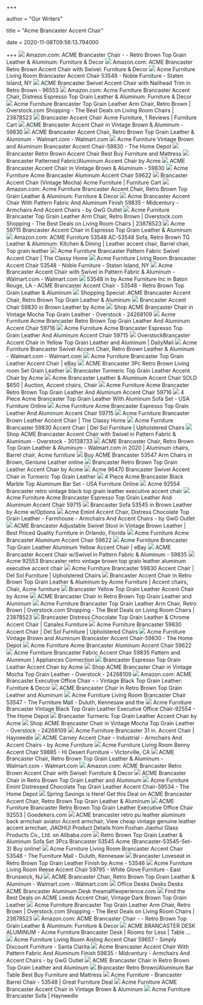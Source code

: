 +++
        
author = "Our Writers"
        
title = "Acme Brancaster Accent Chair"
        
date = 2020-11-08T09:56:13.794000
        
+++
[ ![](https://images-na.ssl-images-amazon.com/images/I/81%2BjFyNN1PL._AC_SL1500_.jpg)](https://images-na.ssl-images-amazon.com/images/I/81%2BjFyNN1PL._AC_SL1500_.jpg) Amazon.com: ACME Brancaster Chair - - Retro Brown Top Grain Leather &  Aluminum: Furniture & Decor
[ ![](https://images-na.ssl-images-amazon.com/images/I/61ZDbB73A%2BL._AC_SL1500_.jpg)](https://images-na.ssl-images-amazon.com/images/I/61ZDbB73A%2BL._AC_SL1500_.jpg) Amazon.com: ACME Brancaster Retro Brown Accent Chair with Swivel: Furniture  & Decor
[ ![](https://images2.imgix.net/p4dbimg/1108/images/53548.jpg?trim=color&trimcolor=FFFFFF&trimtol=5&w=1024&h=768&fm=pjpg&auto=format)](https://images2.imgix.net/p4dbimg/1108/images/53548.jpg?trim=color&trimcolor=FFFFFF&trimtol=5&w=1024&h=768&fm=pjpg&auto=format) Acme Furniture Living Room Brancaster Accent Chair 53548 - Noble Furniture  - Staten Island, NY
[ ![](https://media.cymaxstores.com/Images/3865/1939159-L.jpg)](https://media.cymaxstores.com/Images/3865/1939159-L.jpg) ACME Brancaster Swivel Accent Chair with Nailhead Trim in Retro Brown -  96553
[ ![](https://images-na.ssl-images-amazon.com/images/I/81tN2KKNVgL._AC_SY450_.jpg)](https://images-na.ssl-images-amazon.com/images/I/81tN2KKNVgL._AC_SY450_.jpg) Amazon.com: Acme Furniture Brancaster Accent Chair, Distress Espresso Top  Grain Leather & Aluminum: Furniture & Decor
[ ![](https://ak1.ostkcdn.com/images/products/17668725/Acme-Furniture-Brancaster-Top-Grain-Retro-Brown-Leather-Arm-Chair-7b498bc5-b656-491f-b319-ecbe3f128112.jpg)](https://ak1.ostkcdn.com/images/products/17668725/Acme-Furniture-Brancaster-Top-Grain-Retro-Brown-Leather-Arm-Chair-7b498bc5-b656-491f-b319-ecbe3f128112.jpg) Acme Furniture Brancaster Top Grain Leather Arm Chair, Retro Brown |  Overstock.com Shopping - The Best Deals on Living Room Chairs | 23878523
[ ![](https://smhttp-ssl-77687.nexcesscdn.net/media/catalog/product/5/3/53548-accent-chair-1.jpg)](https://smhttp-ssl-77687.nexcesscdn.net/media/catalog/product/5/3/53548-accent-chair-1.jpg) Brancaster Accent Chair Acme Furniture, 1 Reviews | Furniture Cart
[ ![](https://media.cymaxstores.com/Images/3865/1962564-2-L.jpg)](https://media.cymaxstores.com/Images/3865/1962564-2-L.jpg) ACME Brancaster Accent Chair in Vintage Brown & Aluminum - 59830
[ ![](https://i5.walmartimages.com/asr/cd2d3fac-1b68-4f9f-9169-df3b422aac0d_1.e8327203d5c081541fac5217500de28f.jpeg)](https://i5.walmartimages.com/asr/cd2d3fac-1b68-4f9f-9169-df3b422aac0d_1.e8327203d5c081541fac5217500de28f.jpeg) ACME Brancaster Accent Chair, Retro Brown Top Grain Leather & Aluminum -  Walmart.com - Walmart.com
[ ![](https://images.homedepot-static.com/productImages/bb142728-2446-4f98-8985-4f455f559597/svn/vintage-brown-aluminum-acme-furniture-accent-chairs-59830-64_1000.jpg)](https://images.homedepot-static.com/productImages/bb142728-2446-4f98-8985-4f455f559597/svn/vintage-brown-aluminum-acme-furniture-accent-chairs-59830-64_1000.jpg) Acme Furniture Vintage Brown and Aluminum Brancaster Accent Chair-59830 -  The Home Depot
[ ![](https://mfmd.rencdn.com/product/acme/images/59716.jpg)](https://mfmd.rencdn.com/product/acme/images/59716.jpg) Brancaster Retro Brown Accent Chair Best Buy Furniture and Mattress
[ ![](https://sep.yimg.com/ca/I/yhst-140356018263620_2640_30066981846)](https://sep.yimg.com/ca/I/yhst-140356018263620_2640_30066981846) Brancaster Patterned Fabric/Aluminum Accent Chair by Acme
[ ![](https://media.cymaxstores.com/Images/3865/1962564-L.jpg)](https://media.cymaxstores.com/Images/3865/1962564-L.jpg) ACME Brancaster Accent Chair in Vintage Brown & Aluminum - 59830
[ ![](https://c.shld.net/rpx/i/s/pi/mp/10143634/prod_18042048110?src=https%3A%2F%2Fgwgoutlet.s3.us-east-2.amazonaws.com%2FAcme%2F59622.jpg&d=82423d9ecabd48515a5d2afbb47e0b118e5375ba&hei=333&wid=333&op_sharpen=1)](https://c.shld.net/rpx/i/s/pi/mp/10143634/prod_18042048110?src=https%3A%2F%2Fgwgoutlet.s3.us-east-2.amazonaws.com%2FAcme%2F59622.jpg&d=82423d9ecabd48515a5d2afbb47e0b118e5375ba&hei=333&wid=333&op_sharpen=1) Acme Furniture Acme Brancaster Aluminum Accent Chair 59622
[ ![](https://smhttp-ssl-77687.nexcesscdn.net/media/catalog/product/5/4/54547-accent-chair-1.jpg)](https://smhttp-ssl-77687.nexcesscdn.net/media/catalog/product/5/4/54547-accent-chair-1.jpg) Brancaster Accent Chair (Vintage Mocha) Acme Furniture | Furniture Cart
[ ![](https://images-na.ssl-images-amazon.com/images/I/91xN42sHDmL._AC_SY355_.jpg)](https://images-na.ssl-images-amazon.com/images/I/91xN42sHDmL._AC_SY355_.jpg) Amazon.com: Acme Furniture Brancaster Accent Chair, Retro Brown Top Grain  Leather & Aluminum: Furniture & Decor
[ ![](https://st.hzcdn.com/simgs/f7a13c2d0d713dc3_4-4112/home-design.jpg)](https://st.hzcdn.com/simgs/f7a13c2d0d713dc3_4-4112/home-design.jpg) Acme Brancaster Accent Chair With Pattern Fabric And Aluminum Finish 59835  - Midcentury - Armchairs And Accent Chairs - by GwG Outlet
[ ![](https://ak1.ostkcdn.com/images/products/17668725/Acme-Furniture-Brancaster-Top-Grain-Retro-Brown-Leather-Arm-Chair-ddba8e8b-57ff-4af6-a348-dff952275a26_600.jpg?impolicy=medium)](https://ak1.ostkcdn.com/images/products/17668725/Acme-Furniture-Brancaster-Top-Grain-Retro-Brown-Leather-Arm-Chair-ddba8e8b-57ff-4af6-a348-dff952275a26_600.jpg?impolicy=medium) Acme Furniture Brancaster Top Grain Leather Arm Chair, Retro Brown |  Overstock.com Shopping - The Best Deals on Living Room Chairs | 23878523
[ ![](http://www.dynamichomedecor.com/mm5/Images/acme1/59715_A.jpg)](http://www.dynamichomedecor.com/mm5/Images/acme1/59715_A.jpg) Acme 59715 Brancaster Accent Chair in Espresso Top Grain Leather & Aluminum
[ ![](https://i.pinimg.com/originals/8b/8a/d4/8b8ad476cd7a16cb3a34d15dcb99a765.png)](https://i.pinimg.com/originals/8b/8a/d4/8b8ad476cd7a16cb3a34d15dcb99a765.png) Amazon.com: ACME Furniture 53548 AC-53548 Sofa, Retro Brown TG Leather &  Aluminum: Kitchen & Dining | Leather accent chair, Barrel chair, Top grain  leather
[ ![](https://cdn.theclassyhome.com/600x600/ACM-te2eQOB.jpg)](https://cdn.theclassyhome.com/600x600/ACM-te2eQOB.jpg) Acme Furniture Brancaster Pattern Fabric Swivel Accent Chair | The Classy  Home
[ ![](https://images2.imgix.net/p4dbimg/1108/images/53548.jpg?fit=fill&trim=color&trimcolor=FFFFFF&trimtol=5&bg=FFFFFF&w=768&h=576&fm=pjpg&auto=format)](https://images2.imgix.net/p4dbimg/1108/images/53548.jpg?fit=fill&trim=color&trimcolor=FFFFFF&trimtol=5&bg=FFFFFF&w=768&h=576&fm=pjpg&auto=format) Acme Furniture Living Room Brancaster Accent Chair 53548 - Noble Furniture  - Staten Island, NY
[ ![](https://i5.walmartimages.com/asr/241624bc-1691-4e45-8c27-57666c4eca66_2.e22cdcbc29d480d7e08275a92ec777e9.jpeg)](https://i5.walmartimages.com/asr/241624bc-1691-4e45-8c27-57666c4eca66_2.e22cdcbc29d480d7e08275a92ec777e9.jpeg) Acme Brancaster Accent Chair with Swivel in Pattern Fabric & Aluminum -  Walmart.com - Walmart.com
[ ![](https://images.webfronts.com/cache/mewtlneesxkn.jpg?imgeng=/w_300)](https://images.webfronts.com/cache/mewtlneesxkn.jpg?imgeng=/w_300) 53548 in by Acme Furniture Inc in Baton Rouge, LA - ACME Brancaster Accent  Chair - 53548 - Retro Brown Top Grain Leather & Aluminum
[ ![](https://images.prod.meredith.com/product/de44ef9051ee3bb3bdea5ac0004c4d7a/1531227092652/l/acme-brancaster-accent-chair-retro-brown-top-grain-leather-and-aluminum)](https://images.prod.meredith.com/product/de44ef9051ee3bb3bdea5ac0004c4d7a/1531227092652/l/acme-brancaster-accent-chair-retro-brown-top-grain-leather-and-aluminum) Shopping Special: ACME Brancaster Accent Chair, Retro Brown Top Grain  Leather & Aluminum
[ ![](https://www.furnituredepot.com/cachedimages/8/8678b8c096f6522bf8023e3ff2dac68c.image.856x903.jpg)](https://www.furnituredepot.com/cachedimages/8/8678b8c096f6522bf8023e3ff2dac68c.image.856x903.jpg) Brancaster Accent Chair 59830 in Brown Leather by Acme
[ ![](https://ak1.ostkcdn.com/images/products/24268109/ACME-Brancaster-Chair-in-Vintage-Mocha-Top-Grain-Leather-900c8760-38ac-4151-8fd1-c3ec7c63c6ef.jpg)](https://ak1.ostkcdn.com/images/products/24268109/ACME-Brancaster-Chair-in-Vintage-Mocha-Top-Grain-Leather-900c8760-38ac-4151-8fd1-c3ec7c63c6ef.jpg) Shop ACME Brancaster Chair in Vintage Mocha Top Grain Leather - Overstock -  24268109
[ ![](https://c.shld.net/rpx/i/s/pi/mp/10143634/prod_18042053610?src=https%3A%2F%2Fgwgoutlet.s3.us-east-2.amazonaws.com%2FAcme%2F59716_S.jpg&d=9436c5bdaeff9c211ca50e64b8ae775141f09f0b&hei=333&wid=333&op_sharpen=1)](https://c.shld.net/rpx/i/s/pi/mp/10143634/prod_18042053610?src=https%3A%2F%2Fgwgoutlet.s3.us-east-2.amazonaws.com%2FAcme%2F59716_S.jpg&d=9436c5bdaeff9c211ca50e64b8ae775141f09f0b&hei=333&wid=333&op_sharpen=1) Acme Furniture Acme Brancaster Retro Brown Top Grain Leather And Aluminum Accent  Chair 59716
[ ![](https://c.shld.net/rpx/i/s/pi/mp/10143634/prod_18042041510?src=https%3A%2F%2Fgwgoutlet.s3.us-east-2.amazonaws.com%2FAcme%2F59715.jpg&d=ead45b6810318c3ba1faafc2f18f8e5c3d28d821&?hei=64&wid=64&qlt=50)](https://c.shld.net/rpx/i/s/pi/mp/10143634/prod_18042041510?src=https%3A%2F%2Fgwgoutlet.s3.us-east-2.amazonaws.com%2FAcme%2F59715.jpg&d=ead45b6810318c3ba1faafc2f18f8e5c3d28d821&?hei=64&wid=64&qlt=50) Acme Furniture Acme Brancaster Espresso Top Grain Leather And Aluminum Accent  Chair 59715
[ ![](https://ak1.ostkcdn.com/images/products/30608657/Brancaster-Accent-Chair-in-Yellow-Top-Grain-Leather-and-Aluminum-8a335fad-7dd2-4078-a3e0-f39b6ff88e7c_1000.jpg)](https://ak1.ostkcdn.com/images/products/30608657/Brancaster-Accent-Chair-in-Yellow-Top-Grain-Leather-and-Aluminum-8a335fad-7dd2-4078-a3e0-f39b6ff88e7c_1000.jpg) OverstockBrancaster Accent Chair in Yellow Top Grain Leather and Aluminum |  DailyMail
[ ![](https://i5.walmartimages.com/asr/70eb63db-8ae9-43d4-9adc-fef18925ec64_1.58cdeea9248d451ac521937212d130f9.jpeg?odnWidth=612&odnHeight=612&odnBg=ffffff)](https://i5.walmartimages.com/asr/70eb63db-8ae9-43d4-9adc-fef18925ec64_1.58cdeea9248d451ac521937212d130f9.jpeg?odnWidth=612&odnHeight=612&odnBg=ffffff) Acme Furniture Brancaster Swivel Accent Chair, Retro Brown Leather &  Aluminum - Walmart.com - Walmart.com
[ ![](https://i.ebayimg.com/images/g/2EEAAOSwb71eZ~hK/s-l400.jpg)](https://i.ebayimg.com/images/g/2EEAAOSwb71eZ~hK/s-l400.jpg) Acme Furniture Brancaster Top Grain Leather Accent Chair | eBay
[ ![](https://www.warehousedirectusa.com/media/catalog/product/cache/1/image/9df78eab33525d08d6e5fb8d27136e95/b/r/brancaster_sofa.jpg)](https://www.warehousedirectusa.com/media/catalog/product/cache/1/image/9df78eab33525d08d6e5fb8d27136e95/b/r/brancaster_sofa.jpg) ACME Brancaster 3Pc Retro Brown Living room Set Grain Leather
[ ![](https://sep.yimg.com/ca/I/yhst-140356018263620_2641_44785847603)](https://sep.yimg.com/ca/I/yhst-140356018263620_2641_44785847603) Brancaster Turmeric Top Grain Leather Accent Chair by Acme
[ ![](https://i.pinimg.com/originals/8c/9b/28/8c9b285deda765c5d163339d93cacc54.jpg)](https://i.pinimg.com/originals/8c/9b/28/8c9b285deda765c5d163339d93cacc54.jpg) Acme Brancaster Leather & Aluminum Accent Chair SOLD $650 | Auction, Accent  chairs, Chair
[ ![](https://c.shld.net/rpx/i/s/pi/mp/10143634/prod_18042053510?src=https%3A%2F%2Fgwgoutlet.s3.us-east-2.amazonaws.com%2FAcme%2F59716_F.jpg&d=58089d7f4f5ee9a4d4039bda366176b58c3922c0&hei=333&wid=333&op_sharpen=1)](https://c.shld.net/rpx/i/s/pi/mp/10143634/prod_18042053510?src=https%3A%2F%2Fgwgoutlet.s3.us-east-2.amazonaws.com%2FAcme%2F59716_F.jpg&d=58089d7f4f5ee9a4d4039bda366176b58c3922c0&hei=333&wid=333&op_sharpen=1) Acme Furniture Acme Brancaster Retro Brown Top Grain Leather And Aluminum Accent  Chair 59716
[ ![](https://i1.wp.com/www.usafurnitureonline.com/wp-content/uploads/2016/08/4-Piece-Acme-Brancaster-Top-Grain-Leather-With-Aluminum-Sofa-Set.jpg?fit=2064%2C1207&ssl=1)](https://i1.wp.com/www.usafurnitureonline.com/wp-content/uploads/2016/08/4-Piece-Acme-Brancaster-Top-Grain-Leather-With-Aluminum-Sofa-Set.jpg?fit=2064%2C1207&ssl=1) 4 Piece Acme Brancaster Top Grain Leather With Aluminum Sofa Set - USA  Furniture Online
[ ![](https://c.shld.net/rpx/i/s/pi/mp/10143634/prod_18042041810?src=https%3A%2F%2Fgwgoutlet.s3.us-east-2.amazonaws.com%2FAcme%2F59715_S.jpg&d=9f0cf2995dd937d5a68ffd142d4697155eb30c6a&hei=333&wid=333&op_sharpen=1)](https://c.shld.net/rpx/i/s/pi/mp/10143634/prod_18042041810?src=https%3A%2F%2Fgwgoutlet.s3.us-east-2.amazonaws.com%2FAcme%2F59715_S.jpg&d=9f0cf2995dd937d5a68ffd142d4697155eb30c6a&hei=333&wid=333&op_sharpen=1) Acme Furniture Acme Brancaster Espresso Top Grain Leather And Aluminum Accent  Chair 59715
[ ![](https://cdn.theclassyhome.com/600x600/ACM-53548_AV_F.jpg)](https://cdn.theclassyhome.com/600x600/ACM-53548_AV_F.jpg) Acme Furniture Brancaster Brown Leather Accent Chair | The Classy Home
[ ![](https://imageresizer.furnituredealer.net/img/remote/images.furnituredealer.net/img/products%2Facme_furniture%2Fcolor%2Fbrancaster-433352010_59830-b8.jpg?width=878&height=600&scale=both&trim.threshold=80)](https://imageresizer.furnituredealer.net/img/remote/images.furnituredealer.net/img/products%2Facme_furniture%2Fcolor%2Fbrancaster-433352010_59830-b8.jpg?width=878&height=600&scale=both&trim.threshold=80) Acme Furniture Brancaster 59830 Accent Chair | Del Sol Furniture |  Upholstered Chairs
[ ![](https://ak1.ostkcdn.com/images/products/30138733/ACME-Brancaster-Accent-Chair-with-Swivel-in-Pattern-Fabric-Aluminum-61d2a285-6fcb-431f-b492-c4f96b82a7e3_600.jpg?impolicy=medium)](https://ak1.ostkcdn.com/images/products/30138733/ACME-Brancaster-Accent-Chair-with-Swivel-in-Pattern-Fabric-Aluminum-61d2a285-6fcb-431f-b492-c4f96b82a7e3_600.jpg?impolicy=medium) Shop ACME Brancaster Accent Chair with Swivel in Pattern Fabric & Aluminum  - Overstock - 30138733
[ ![](https://i.pinimg.com/564x/ca/1a/f8/ca1af846ca4facababd103b067d468da.jpg)](https://i.pinimg.com/564x/ca/1a/f8/ca1af846ca4facababd103b067d468da.jpg) ACME Brancaster Chair, Retro Brown Top Grain Leather & Aluminum -  Walmart.com in 2020 | Aluminum chairs, Barrel chair, Acme furniture
[ ![](https://www.nfoutlet.com/media/cache/sylius_shop_product_original/d7/aa/bad8c00360a082e5eef6f17433a1.jpeg)](https://www.nfoutlet.com/media/cache/sylius_shop_product_original/d7/aa/bad8c00360a082e5eef6f17433a1.jpeg) Buy ACME Brancaster 53547 Arm Chairs in Brown, Geniune Leather online
[ ![](https://sep.yimg.com/ca/I/yhst-140356018263620_2641_44812323030)](https://sep.yimg.com/ca/I/yhst-140356018263620_2641_44812323030) Brancaster Retro Brown Top Grain Leather Accent Chair by Acme
[ ![](http://www.dynamichomedecor.com/mm5/Images/acme1/96470_A.jpg)](http://www.dynamichomedecor.com/mm5/Images/acme1/96470_A.jpg) Acme 96470 Brancaster Swivel Accent Chair in Turmeric Top Grain Leather
[ ![](https://i0.wp.com/www.usafurnitureonline.com/wp-content/uploads/2018/05/4-Piece-Acme-Brancaster-Black-Marble-Top-Aluminum-Bar-Set.jpg?fit=1995%2C1341&ssl=1)](https://i0.wp.com/www.usafurnitureonline.com/wp-content/uploads/2018/05/4-Piece-Acme-Brancaster-Black-Marble-Top-Aluminum-Bar-Set.jpg?fit=1995%2C1341&ssl=1) 4 Piece Acme Brancaster Black Marble Top Aluminum Bar Set - USA Furniture  Online
[ ![](https://www.ambfurniture.com/images/D/92554-1.jpg)](https://www.ambfurniture.com/images/D/92554-1.jpg) Acme 92554 Brancaster retro vintage black top grain leather executive accent  chair
[ ![](https://c.shld.net/rpx/i/s/pi/mp/10143634/prod_18042041710?src=https%3A%2F%2Fgwgoutlet.s3.us-east-2.amazonaws.com%2FAcme%2F59715_F.jpg&d=b7253ce1ed0c9a7c0d4203682eb03ca7679dbe2d&hei=333&wid=333&op_sharpen=1)](https://c.shld.net/rpx/i/s/pi/mp/10143634/prod_18042041710?src=https%3A%2F%2Fgwgoutlet.s3.us-east-2.amazonaws.com%2FAcme%2F59715_F.jpg&d=b7253ce1ed0c9a7c0d4203682eb03ca7679dbe2d&hei=333&wid=333&op_sharpen=1) Acme Furniture Acme Brancaster Espresso Top Grain Leather And Aluminum Accent  Chair 59715
[ ![](https://www.furnituredepot.com/cachedimages/7/7b831fa18326a1864a613ced34d4da38.image.1100x900.jpg)](https://www.furnituredepot.com/cachedimages/7/7b831fa18326a1864a613ced34d4da38.image.1100x900.jpg) Brancaster Sofa 53545 in Brown Leather by Acme w/Options
[ ![](https://st.hzcdn.com/simgs/06718a640b526367_4-3673/home-design.jpg)](https://st.hzcdn.com/simgs/06718a640b526367_4-3673/home-design.jpg) Acme Emint Accent Chair, Distress Chocolate Top Grain Leather - Farmhouse -  Armchairs And Accent Chairs - by GwG Outlet
[ ![](https://qualityfurniturediscounts.com/media/catalog/product/cache/1/small_image/300x/e5c3f25dbe2a3021345b55270d5894a1/9/6/96555/qualityfurniturediscounts.com-ACME-ACM-96555-20.jpg)](https://qualityfurniturediscounts.com/media/catalog/product/cache/1/small_image/300x/e5c3f25dbe2a3021345b55270d5894a1/9/6/96555/qualityfurniturediscounts.com-ACME-ACM-96555-20.jpg) ACME Brancaster Adjustable Swivel Stool in Vintage Brown Leather | Best  Priced Quality Furniture in Orlando, Florida
[ ![](https://c.shld.net/rpx/i/s/pi/mp/10143634/prod_18042048310?src=https%3A%2F%2Fgwgoutlet.s3.us-east-2.amazonaws.com%2FAcme%2F59622_F.jpg&d=74ee2df9b9ad1ad685992d40b283c8b27c536606&hei=333&wid=333&op_sharpen=1)](https://c.shld.net/rpx/i/s/pi/mp/10143634/prod_18042048310?src=https%3A%2F%2Fgwgoutlet.s3.us-east-2.amazonaws.com%2FAcme%2F59622_F.jpg&d=74ee2df9b9ad1ad685992d40b283c8b27c536606&hei=333&wid=333&op_sharpen=1) Acme Furniture Acme Brancaster Aluminum Accent Chair 59622
[ ![](https://i.ebayimg.com/images/g/gj4AAOSw931eZ~q7/s-l300.jpg)](https://i.ebayimg.com/images/g/gj4AAOSw931eZ~q7/s-l300.jpg) Acme Furniture Brancaster Top Grain Leather Aluminum Yellow Accent Chair |  eBay
[ ![](https://media.cymaxstores.com/Images/3865/1962565-3-L.jpg)](https://media.cymaxstores.com/Images/3865/1962565-3-L.jpg) ACME Brancaster Accent Chair w/Swivel in Pattern Fabric & Aluminum - 59835
[ ![](https://www.ambfurniture.com/images/D/92553-01.jpg)](https://www.ambfurniture.com/images/D/92553-01.jpg) Acme 92553 Brancaster retro vintage brown top grain leather aluminum  executive accent chair
[ ![](https://imageresizer.furnituredealer.net/img/remote/images.furnituredealer.net/img/products%2Facme_furniture%2Fcolor%2Fbrancaster-433352010_59830-b6.jpg?width=878&height=600&scale=both&trim.threshold=80)](https://imageresizer.furnituredealer.net/img/remote/images.furnituredealer.net/img/products%2Facme_furniture%2Fcolor%2Fbrancaster-433352010_59830-b6.jpg?width=878&height=600&scale=both&trim.threshold=80) Acme Furniture Brancaster 59830 Accent Chair | Del Sol Furniture |  Upholstered Chairs
[ ![](https://i.pinimg.com/originals/d7/8a/0a/d78a0a6933e87b599c0f8a0a6e25704f.jpg)](https://i.pinimg.com/originals/d7/8a/0a/d78a0a6933e87b599c0f8a0a6e25704f.jpg) Brancaster Accent Chair in Retro Brown Top Grain Leather & Aluminum by Acme  Furniture | Accent chairs, Chair, Acme furniture
[ ![](https://sep.yimg.com/ca/I/yhst-140356018263620_2641_45325562415)](https://sep.yimg.com/ca/I/yhst-140356018263620_2641_45325562415) Brancaster Yellow Top Grain Leather Accent Chair by Acme
[ ![](https://www.warehousedirectusa.com/media/catalog/product/cache/1/image/1100x/9df78eab33525d08d6e5fb8d27136e95/5/3/53547_av_s.jpg)](https://www.warehousedirectusa.com/media/catalog/product/cache/1/image/1100x/9df78eab33525d08d6e5fb8d27136e95/5/3/53547_av_s.jpg) ACME Brancaster Chair in Retro Brown Top Grain Leather and Aluminum
[ ![](https://ak1.ostkcdn.com/images/products/17668725/Acme-Furniture-Brancaster-Top-Grain-Retro-Brown-Leather-Arm-Chair-b58d9455-b815-4f6b-9eee-15046dc44191_600.jpg?impolicy=medium)](https://ak1.ostkcdn.com/images/products/17668725/Acme-Furniture-Brancaster-Top-Grain-Retro-Brown-Leather-Arm-Chair-b58d9455-b815-4f6b-9eee-15046dc44191_600.jpg?impolicy=medium) Acme Furniture Brancaster Top Grain Leather Arm Chair, Retro Brown |  Overstock.com Shopping - The Best Deals on Living Room Chairs | 23878523
[ ![](https://cdn.shopify.com/s/files/1/1834/8925/products/96268_3752x.jpg?v=1597963696)](https://cdn.shopify.com/s/files/1/1834/8925/products/96268_3752x.jpg?v=1597963696) Brancaster Distress Chocolate Top Grain Leather & Chrome Accent Chair |  Canales Furniture
[ ![](https://imageresizer.furnituredealer.net/img/remote/images.furnituredealer.net/img/products%2Facme_furniture%2Fcolor%2Fbrancaster-433352010_59830-b7.jpg?width=878&height=600&scale=both&trim.threshold=80)](https://imageresizer.furnituredealer.net/img/remote/images.furnituredealer.net/img/products%2Facme_furniture%2Fcolor%2Fbrancaster-433352010_59830-b7.jpg?width=878&height=600&scale=both&trim.threshold=80) Acme Furniture Brancaster 59830 Accent Chair | Del Sol Furniture |  Upholstered Chairs
[ ![](https://images.homedepot-static.com/productImages/080d13a6-f491-4b03-99bc-5ffe39682197/svn/aluminum-and-distressed-espresso-top-grain-leather-acme-furniture-accent-chairs-52437-64_600.jpg)](https://images.homedepot-static.com/productImages/080d13a6-f491-4b03-99bc-5ffe39682197/svn/aluminum-and-distressed-espresso-top-grain-leather-acme-furniture-accent-chairs-52437-64_600.jpg) Acme Furniture Vintage Brown and Aluminum Brancaster Accent Chair-59830 -  The Home Depot
[ ![](https://c.shld.net/rpx/i/s/pi/mp/10143634/prod_18042048410?src=https%3A%2F%2Fgwgoutlet.s3.us-east-2.amazonaws.com%2FAcme%2F59622_S.jpg&d=18b291d25e3ec52e7bf3420378fd5014400a05fd&hei=333&wid=333&op_sharpen=1)](https://c.shld.net/rpx/i/s/pi/mp/10143634/prod_18042048410?src=https%3A%2F%2Fgwgoutlet.s3.us-east-2.amazonaws.com%2FAcme%2F59622_S.jpg&d=18b291d25e3ec52e7bf3420378fd5014400a05fd&hei=333&wid=333&op_sharpen=1) Acme Furniture Acme Brancaster Aluminum Accent Chair 59622
[ ![](https://static.appliancesconnection.com/product/450x420/f538419b42ce0a18c4442ddf6c433187_2509771.jpg)](https://static.appliancesconnection.com/product/450x420/f538419b42ce0a18c4442ddf6c433187_2509771.jpg) Acme Furniture Brancaster Fabric Accent Chair 59835 Pattern and Aluminum |  Appliances Connection
[ ![](https://sep.yimg.com/ca/I/yhst-140356018263620_2629_42430703306)](https://sep.yimg.com/ca/I/yhst-140356018263620_2629_42430703306) Brancaster Espresso Top Grain Leather Accent Chair by Acme
[ ![](https://ak1.ostkcdn.com/images/products/24268109/ACME-Brancaster-Chair-in-Vintage-Mocha-Top-Grain-Leather-0c516702-6e24-4b39-9bb2-8981c1a256ac.jpg)](https://ak1.ostkcdn.com/images/products/24268109/ACME-Brancaster-Chair-in-Vintage-Mocha-Top-Grain-Leather-0c516702-6e24-4b39-9bb2-8981c1a256ac.jpg) Shop ACME Brancaster Chair in Vintage Mocha Top Grain Leather - Overstock -  24268109
[ ![](https://images-na.ssl-images-amazon.com/images/I/617jghMUCwL._AC_SL1000_.jpg)](https://images-na.ssl-images-amazon.com/images/I/617jghMUCwL._AC_SL1000_.jpg) Amazon.com: ACME Brancaster Executive Office Chair - - Vintage Black Top  Grain Leather: Furniture & Decor
[ ![](https://www.warehousedirectusa.com/media/catalog/product/cache/1/image/1100x/9df78eab33525d08d6e5fb8d27136e95/5/3/53547_av_b.jpg)](https://www.warehousedirectusa.com/media/catalog/product/cache/1/image/1100x/9df78eab33525d08d6e5fb8d27136e95/5/3/53547_av_b.jpg) ACME Brancaster Chair in Retro Brown Top Grain Leather and Aluminum
[ ![](https://images2.imgix.net/p4dbimg/1108/images/53547.jpg?fit=fill&trim=color&trimcolor=FFFFFF&trimtol=5&bg=FFFFFF&w=384&h=288&fm=pjpg&auto=format)](https://images2.imgix.net/p4dbimg/1108/images/53547.jpg?fit=fill&trim=color&trimcolor=FFFFFF&trimtol=5&bg=FFFFFF&w=384&h=288&fm=pjpg&auto=format) Acme Furniture Living Room Brancaster Chair 53547 - The Furniture Mall -  Duluth, Kennesaw and the
[ ![](https://images.homedepot-static.com/productImages/42cd7f8e-eaa1-475a-9a13-661aba632221/svn/vintage-black-acme-furniture-office-chairs-92554-64_1000.jpg)](https://images.homedepot-static.com/productImages/42cd7f8e-eaa1-475a-9a13-661aba632221/svn/vintage-black-acme-furniture-office-chairs-92554-64_1000.jpg) Acme Furniture Brancaster Vintage Black Top Grain Leather Executive Office  Chair-92554 - The Home Depot
[ ![](https://sep.yimg.com/ca/I/yhst-140356018263620_2641_44786031037)](https://sep.yimg.com/ca/I/yhst-140356018263620_2641_44786031037) Brancaster Turmeric Top Grain Leather Accent Chair by Acme
[ ![](https://ak1.ostkcdn.com/images/products/24268109/ACME-Brancaster-Chair-in-Vintage-Mocha-Top-Grain-Leather-7b254220-c103-4efc-87e5-29001577f53e.jpg)](https://ak1.ostkcdn.com/images/products/24268109/ACME-Brancaster-Chair-in-Vintage-Mocha-Top-Grain-Leather-7b254220-c103-4efc-87e5-29001577f53e.jpg) Shop ACME Brancaster Chair in Vintage Mocha Top Grain Leather - Overstock -  24268109
[ ![](https://content.haycdn.com/mgen/master:ACM2451.jpg?is=273,273,0xffffff)](https://content.haycdn.com/mgen/master:ACM2451.jpg?is=273,273,0xffffff) Acme Furniture Brancaster 31 in. Accent Chair | Hayneedle
[ ![](https://st.hzcdn.com/simgs/60e124a50dfa83d2_4-5915/home-design.jpg)](https://st.hzcdn.com/simgs/60e124a50dfa83d2_4-5915/home-design.jpg) ACME Carney Accent Chair - Industrial - Armchairs And Accent Chairs - by Acme  Furniture
[ ![](https://images2.imgix.net/p4dbimg/1108/images/59885.jpg?trim=color&trimcolor=FFFFFF&trimtol=5&w=1024&h=768&fm=pjpg&auto=format)](https://images2.imgix.net/p4dbimg/1108/images/59885.jpg?trim=color&trimcolor=FFFFFF&trimtol=5&w=1024&h=768&fm=pjpg&auto=format) Acme Furniture Living Room Benny Accent Chair 59885 - Hi Desert Furniture -  Victorville, CA
[ ![](https://i5.walmartimages.com/dfw/6e29e393-6100/k2-_25842fbb-e720-4120-9281-a939138a251c.v1.jpg)](https://i5.walmartimages.com/dfw/6e29e393-6100/k2-_25842fbb-e720-4120-9281-a939138a251c.v1.jpg) ACME Brancaster Chair, Retro Brown Top Grain Leather & Aluminum -  Walmart.com - Walmart.com
[ ![](https://m.media-amazon.com/images/I/81i5QTJXw4L._AC_UL400_.jpg)](https://m.media-amazon.com/images/I/81i5QTJXw4L._AC_UL400_.jpg) Amazon.com: ACME Brancaster Retro Brown Accent Chair with Swivel: Furniture  & Decor
[ ![](https://www.warehousedirectusa.com/media/catalog/product/cache/1/image/1100x/9df78eab33525d08d6e5fb8d27136e95/5/3/53546_53547_av_fe_1.jpg)](https://www.warehousedirectusa.com/media/catalog/product/cache/1/image/1100x/9df78eab33525d08d6e5fb8d27136e95/5/3/53546_53547_av_fe_1.jpg) ACME Brancaster Chair in Retro Brown Top Grain Leather and Aluminum
[ ![](https://images.homedepot-static.com/productImages/eb7e5788-e871-44c9-868d-1ef39b200d1d/svn/oak-acme-furniture-accent-chairs-59534-64_1000.jpg)](https://images.homedepot-static.com/productImages/eb7e5788-e871-44c9-868d-1ef39b200d1d/svn/oak-acme-furniture-accent-chairs-59534-64_1000.jpg) Acme Furniture Emint Distressed Chocolate Top Grain Leather Accent Chair-59534  - The Home Depot
[ ![](https://images.prod.meredith.com/product/9c580000bf4f44a12a62af16706dbd09/1550249293969/m/acme-brancaster-executive-office-chair-in-brown-top-grain-leather)](https://images.prod.meredith.com/product/9c580000bf4f44a12a62af16706dbd09/1550249293969/m/acme-brancaster-executive-office-chair-in-brown-top-grain-leather) Spring Savings is Here! Get this Deal on ACME Brancaster Accent Chair,  Retro Brown Top Grain Leather & Aluminum
[ ![](https://res-5.cloudinary.com/goedeker-staging/image/upload/d_not-avl.jpg/e_trim/c_lpad,dpr_1.0,f_auto,h_560,q_auto,w_700/media/catalog/product/a/c/acme-92553_6.jpg)](https://res-5.cloudinary.com/goedeker-staging/image/upload/d_not-avl.jpg/e_trim/c_lpad,dpr_1.0,f_auto,h_560,q_auto,w_700/media/catalog/product/a/c/acme-92553_6.jpg) ACME Furniture Brancaster Retro Brown Top Grain Leather Executive Office  Chair 92553 | Goedekers.com
[ ![](https://sc01.alicdn.com/kf/H9ecb0e96449347cb92cba19e75ffe2bct/200317932/H9ecb0e96449347cb92cba19e75ffe2bct.jpg_.webp)](https://sc01.alicdn.com/kf/H9ecb0e96449347cb92cba19e75ffe2bct/200317932/H9ecb0e96449347cb92cba19e75ffe2bct.jpg_.webp) ACME brancaster retro pu leather aluminum back armchair aviator Accent  armchair, View cheap vintage genuine leather accent armchair, JIAOHUI  Product Details from Foshan Jiaohui Glass Products Co., Ltd. on Alibaba.com
[ ![](https://nyfurnitureoutlets.com/media/cache/sylius_shop_product_original/c8/ce/b4103d7d6e24daeb010bd3083562.jpeg)](https://nyfurnitureoutlets.com/media/cache/sylius_shop_product_original/c8/ce/b4103d7d6e24daeb010bd3083562.jpeg) Retro Brown Top Grain Leather & Aluminum Sofa Set 3Pcs Brancaster 53545 Acme  (Brancaster-53545-Set-3) Buy online!
[ ![](https://images2.imgix.net/p4dbimg/1108/images/26218.jpg?fit=fill&trim=color&trimcolor=FFFFFF&trimtol=5&bg=FFFFFF&w=384&h=288&fm=pjpg&auto=format)](https://images2.imgix.net/p4dbimg/1108/images/26218.jpg?fit=fill&trim=color&trimcolor=FFFFFF&trimtol=5&bg=FFFFFF&w=384&h=288&fm=pjpg&auto=format) Acme Furniture Living Room Brancaster Accent Chair 53548 - The Furniture  Mall - Duluth, Kennesaw
[ ![](https://www.homecinemacenter.com/v/vspfiles/photos/Acme-53546-2.jpg?v-cache=1574192893)](https://www.homecinemacenter.com/v/vspfiles/photos/Acme-53546-2.jpg?v-cache=1574192893) Brancaster Loveseat in Retro Brown Top Grain Leather Finish by Acme - 53546
[ ![](https://images2.imgix.net/p4dbimg/1108/images/59795.jpg?fit=fill&trim=color&trimcolor=FFFFFF&trimtol=5&bg=FFFFFF&w=768&h=576&fm=pjpg&auto=format)](https://images2.imgix.net/p4dbimg/1108/images/59795.jpg?fit=fill&trim=color&trimcolor=FFFFFF&trimtol=5&bg=FFFFFF&w=768&h=576&fm=pjpg&auto=format) Acme Furniture Living Room Reese Accent Chair 59795 - White Glove Furniture  - East Brunswick, NJ
[ ![](https://i5.walmartimages.com/asr/61b35118-519a-4e5d-b97b-163945eb87b2_1.2b7c4bf956cad2beefc979afa1b85515.jpeg)](https://i5.walmartimages.com/asr/61b35118-519a-4e5d-b97b-163945eb87b2_1.2b7c4bf956cad2beefc979afa1b85515.jpeg) ACME Brancaster Chair, Retro Brown Top Grain Leather & Aluminum -  Walmart.com - Walmart.com
[ ![](https://www.furnituredepot.com/cachedimages/b/b627be7beb77aa5b6a7659251853cbea.image.1035x1024.jpg)](https://www.furnituredepot.com/cachedimages/b/b627be7beb77aa5b6a7659251853cbea.image.1035x1024.jpg) Office Desks Desks Desks ACME Brancaster Aluminum Desk  theamalfiexperience.com
[ ![](https://images.prod.meredith.com/product/1210d946a73665ceeb65202ba2586d69/1591264967515/l/acme-leeds-accent-chair-vintage-dark-brown-top-grain-leather)](https://images.prod.meredith.com/product/1210d946a73665ceeb65202ba2586d69/1591264967515/l/acme-leeds-accent-chair-vintage-dark-brown-top-grain-leather) Find the Best Deals on ACME Leeds Accent Chair, Vintage Dark Brown Top  Grain Leather
[ ![](https://ak1.ostkcdn.com/images/products/17668725/Acme-Furniture-Brancaster-Top-Grain-Retro-Brown-Leather-Arm-Chair-c317b991-c741-4d3b-afef-d52ac606f338_600.jpg?impolicy=medium)](https://ak1.ostkcdn.com/images/products/17668725/Acme-Furniture-Brancaster-Top-Grain-Retro-Brown-Leather-Arm-Chair-c317b991-c741-4d3b-afef-d52ac606f338_600.jpg?impolicy=medium) Acme Furniture Brancaster Top Grain Leather Arm Chair, Retro Brown |  Overstock.com Shopping - The Best Deals on Living Room Chairs | 23878523
[ ![](https://m.media-amazon.com/images/I/91Y68anwaZL._AC_UL400_.jpg)](https://m.media-amazon.com/images/I/91Y68anwaZL._AC_UL400_.jpg) Amazon.com: ACME Brancaster Chair - - Retro Brown Top Grain Leather &  Aluminum: Furniture & Decor
[ ![](https://www.nfoutlet.com/media/cache/sylius_shop_product_original/24/c6/5f3c315c9323aff2c2f989cd1bbf.jpeg)](https://www.nfoutlet.com/media/cache/sylius_shop_product_original/24/c6/5f3c315c9323aff2c2f989cd1bbf.jpeg) ACME BRANCASTER DESK ALUMINUM - Acme Furniture Brancaster Desk | Rooms for  Less | Table ...
[ ![](https://images2.imgix.net/p4dbimg/1108/images/59657.jpg?trim=color&trimcolor=FFFFFF&trimtol=5&w=1024&h=768&fm=pjpg&auto=format)](https://images2.imgix.net/p4dbimg/1108/images/59657.jpg?trim=color&trimcolor=FFFFFF&trimtol=5&w=1024&h=768&fm=pjpg&auto=format) Acme Furniture Living Room Aisling Accent Chair 59657 - Simply Discount  Furniture - Santa Clarita
[ ![](https://st.hzcdn.com/fimgs/ee319c710da3aa78_9981-w300-h300-b1-p10--.jpg)](https://st.hzcdn.com/fimgs/ee319c710da3aa78_9981-w300-h300-b1-p10--.jpg) Acme Brancaster Accent Chair With Pattern Fabric And Aluminum Finish 59835  - Midcentury - Armchairs And Accent Chairs - by GwG Outlet
[ ![](https://www.warehousedirectusa.com/media/catalog/product/cache/1/image/1100x/9df78eab33525d08d6e5fb8d27136e95/5/3/53547_av_b1.jpg)](https://www.warehousedirectusa.com/media/catalog/product/cache/1/image/1100x/9df78eab33525d08d6e5fb8d27136e95/5/3/53547_av_b1.jpg) ACME Brancaster Chair in Retro Brown Top Grain Leather and Aluminum
[ ![](https://d1b345hdk9ukjq.cloudfront.net/product/acme/images/70425.jpg)](https://d1b345hdk9ukjq.cloudfront.net/product/acme/images/70425.jpg) Brancaster Retro Brown/Aluminum Bar Table Best Buy Furniture and Mattress
[ ![](https://greatfurnituredeal.com/media/catalog/product/cache/96ecf088ce8f63d57cd5da7bc572a359/a/c/acme-furniture-brancaster-barrel-chair.jpg)](https://greatfurnituredeal.com/media/catalog/product/cache/96ecf088ce8f63d57cd5da7bc572a359/a/c/acme-furniture-brancaster-barrel-chair.jpg) Acme Furniture - Brancaster Barrel Chair - 53548 | Great Furniture Deal
[ ![](https://c.shld.net/rpx/i/s/pi/mp/5107/prod_13948450708?src=https%3A%2F%2Fmedia.cymaxstores.com%2FImages%2FSears%2FProp65%2FProp65-Warning.jpg&d=d46fea13e1b409b1c6e476f60f10ba2583cfc756&hei=333&wid=333&op_sharpen=1)](https://c.shld.net/rpx/i/s/pi/mp/5107/prod_13948450708?src=https%3A%2F%2Fmedia.cymaxstores.com%2FImages%2FSears%2FProp65%2FProp65-Warning.jpg&d=d46fea13e1b409b1c6e476f60f10ba2583cfc756&hei=333&wid=333&op_sharpen=1) Acme Furniture ACME Brancaster Accent Chair in Vintage Brown & Aluminum
[ ![](https://content.haycdn.com/mgen/master:ACM2461.jpg)](https://content.haycdn.com/mgen/master:ACM2461.jpg) Acme Furniture Brancaster Sofa | Hayneedle
